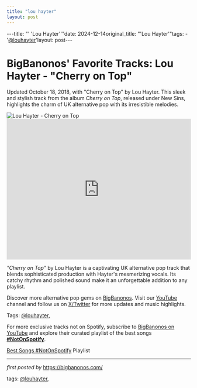 ```yaml
---
title: "lou hayter"
layout: post
---
```

---title: "' 'Lou Hayter''"date: 2024-12-14original_title: "'Lou Hayter'"tags:  - '[@louhayter](/tags/louhayter/)'layout: post---<!-- Post Title --><h1 >BigBanonos' Favorite Tracks: Lou Hayter - "Cherry on Top"</h1> <!-- Introductory Text --><p >Updated October 18, 2018, with "Cherry on Top" by Lou Hayter. This sleek and stylish track from the album <em>Cherry on Top</em>, released under New Sins, highlights the charm of UK alternative pop with its irresistible melodies.</p> <!-- Featured Image --><div > <img src="https://payload.cargocollective.com/1/14/470129/7050402/LouHayterPressShots-15_1600_c.jpg" alt="Lou Hayter - Cherry on Top" /></div> <!-- YouTube Video Embed --><div > <iframe width="100%" height="385" src="https://www.youtube.com/embed/KZMhuxvM228" title="Lou Hayter - Cherry On Top (Official Audio)" frameborder="0" allow="accelerometer; autoplay; clipboard-write; encrypted-media; gyroscope; picture-in-picture; web-share" referrerpolicy="strict-origin-when-cross-origin" allowfullscreen></iframe></div> <!-- Song Information --><div > <p><em>"Cherry on Top"</em> by Lou Hayter is a captivating UK alternative pop track that blends sophisticated production with Hayter's mesmerizing vocals. Its catchy rhythm and polished sound make it an unforgettable addition to any playlist.</p></div> <!-- Footer Links --><div > <p>Discover more alternative pop gems on <a href="https://bigbanonos.com/" target="_blank">BigBanonos</a>. Visit our <a href="https://www.youtube.com/[@BigBanonos](/tags/BigBanonos/)" target="_blank">YouTube</a> channel and follow us on <a href="https://x.com/bigbanonos" target="_blank">X/Twitter</a> for more updates and music highlights.</p></div> <!-- Tags --><p >Tags: [@louhayter](/tags/louhayter/),</p><!--Subscribe and Playlist Links--><div>    <p>For more exclusive tracks not on Spotify, subscribe to <a href="https://www.youtube.com/[@BigBanonos](/tags/BigBanonos/)" target="_blank">BigBanonos on YouTube</a> and explore their curated playlist of the best songs <strong>[#NotOnSpotify](/tags/NotOnSpotify/)</strong>.</p>    <p><a href="https://www.youtube.com/playlist?list=PLtuNtuTatqI0kFahUCbtbfenC_ET5O_tr" target="_blank">Best Songs [#NotOnSpotify](/tags/NotOnSpotify/) Playlist<br /></a></p></div><hr /><p><em>first posted by</em> <a href="https://bigbanonos.com/" rel="noopener" target="_new">https://bigbanonos.com/</a></p><p>tags: [@louhayter](/tags/louhayter/),</p>